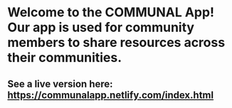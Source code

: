 # Welcome to the COMMUNAL App! Our app is used for community members to share resources across their communities.

## See a live version here: https://communalapp.netlify.com/index.html
